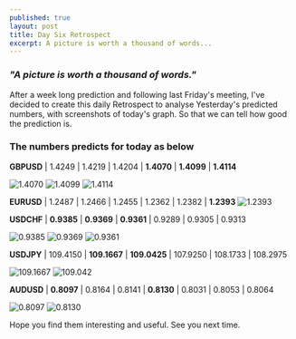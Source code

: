 ```yaml
---
published: true
layout: post
title: Day Six Retrospect
excerpt: A picture is worth a thousand of words...
---
```

### _"A picture is worth a thousand of words."_

After a week long prediction and following last Friday's meeting, I've decided to create this daily Retrospect to analyse Yesterday's predicted numbers, with screenshots of today's graph. So that we can tell how good the prediction is.

### The numbers predicts for today as below
**GBPUSD** | 1.4249 | 1.4219 | 1.4204 | **1.4070** | **1.4099** | **1.4114**

![1.4070]({{site.baseurl}}/images/1.4070.png)
![1.4099]({{site.baseurl}}/images/1.4099.png)
![1.4114]({{site.baseurl}}/images/1.4114.png)

**EURUSD** | 1.2487 | 1.2466 | 1.2455 | 1.2362 | 1.2382 | **1.2393**
![1.2393]({{site.baseurl}}/images/1.23931.png)

**USDCHF** | **0.9385** | **0.9369** | **0.9361** | 0.9289 | 0.9305 | 0.9313 

![0.9385]({{site.baseurl}}/images/0.9385.png)
![0.9369]({{site.baseurl}}/images/0.9369.png)
![0.9361]({{site.baseurl}}/images/0.9361.png)

**USDJPY** | 109.4150 | **109.1667** | **109.0425** | 107.9250 | 108.1733 | 108.2975 

![109.1667]({{site.baseurl}}/images/109.1667.png)
![109.042]({{site.baseurl}}/images/109.042.png)

**AUDUSD** | **0.8097** | 0.8164 | 0.8141 | **0.8130** | 0.8031 | 0.8053 | 0.8064

![0.8097]({{site.baseurl}}/images/0.8097.png)
![0.8130]({{site.baseurl}}/images/0.8130.png)

Hope you find them interesting and useful. See you next time.
